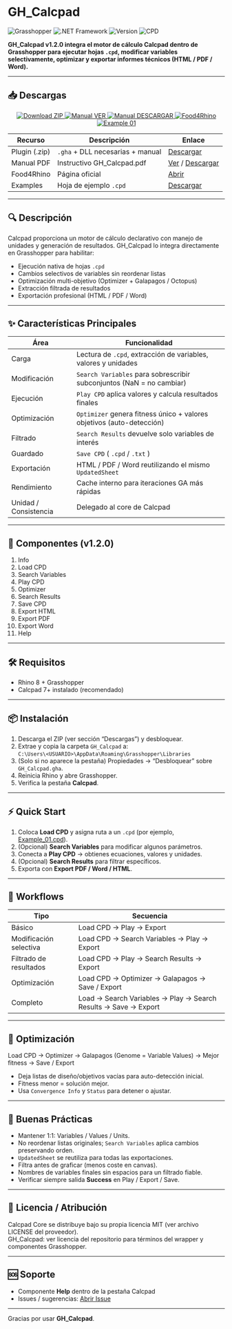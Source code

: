 # GH_Calcpad

![Grasshopper](https://img.shields.io/badge/Grasshopper-Rhino%208-green)
![.NET Framework](https://img.shields.io/badge/.NET%20Framework-4.8-blue)
![Version](https://img.shields.io/badge/Version-1.2.0-orange)
![CPD](https://img.shields.io/badge/.cpd-Supported-brightgreen)

**GH_Calcpad v1.2.0 integra el motor de cálculo Calcpad dentro de Grasshopper para ejecutar hojas `.cpd`, modificar variables selectivamente, optimizar y exportar informes técnicos (HTML / PDF / Word).**

---

## 📥 Descargas

<p align="center">
  <!-- Plugin: descarga directa -->
  <a href="https://raw.githubusercontent.com/Andrei-Damian-Pacheco/GH_Calcpad/master/Plugin/GH_Calcpad.zip">
    <img src="https://img.shields.io/badge/Plugin-.zip%20(v1.2.0)-blue?style=for-the-badge" alt="Download ZIP">
  </a>

  <!-- Manual: VER (vista previa GitHub) -->
  <a href="https://github.com/Andrei-Damian-Pacheco/GH_Calcpad/blob/master/Instructivo/GH_Calcpad.pdf">
    <img src="https://img.shields.io/badge/Manual-VER-orange?style=for-the-badge" alt="Manual VER">
  </a>

  <!-- Manual: DESCARGA DIRECTA -->
  <a href="https://raw.githubusercontent.com/Andrei-Damian-Pacheco/GH_Calcpad/master/Instructivo/GH_Calcpad.pdf">
    <img src="https://img.shields.io/badge/Manual-DESCARGAR-orange?style=for-the-badge" alt="Manual DESCARGAR">
  </a>

  <!-- Food4Rhino -->
  <a href="https://www.food4rhino.com/en/app/calcpad">
    <img src="https://img.shields.io/badge/Food4Rhino-Page-green?style=for-the-badge" alt="Food4Rhino">
  </a>

  <!-- Example: descarga directa -->
  <a href="https://raw.githubusercontent.com/Andrei-Damian-Pacheco/GH_Calcpad/master/Examples/Example_01.cpd">
    <img src="https://img.shields.io/badge/Examples-Example%2001-brightgreen?style=for-the-badge" alt="Example 01">
  </a>
</p>

| Recurso | Descripción | Enlace |
|---------|-------------|--------|
| Plugin (.zip) | `.gha` + DLL necesarias + manual | [Descargar](https://raw.githubusercontent.com/Andrei-Damian-Pacheco/GH_Calcpad/master/Plugin/GH_Calcpad.zip) |
| Manual PDF | Instructivo GH_Calcpad.pdf | [Ver](https://github.com/Andrei-Damian-Pacheco/GH_Calcpad/blob/master/Instructivo/GH_Calcpad.pdf) / [Descargar](https://raw.githubusercontent.com/Andrei-Damian-Pacheco/GH_Calcpad/master/Instructivo/GH_Calcpad.pdf) |
| Food4Rhino | Página oficial | [Abrir](https://www.food4rhino.com/en/app/calcpad) |
| Examples   | Hoja de ejemplo `.cpd` | [Descargar](https://raw.githubusercontent.com/Andrei-Damian-Pacheco/GH_Calcpad/master/Examples/Example_01.cpd) |



---

## 🔍 Descripción

Calcpad proporciona un motor de cálculo declarativo con manejo de unidades y generación de resultados. GH_Calcpad lo integra directamente en Grasshopper para habilitar:
- Ejecución nativa de hojas `.cpd`
- Cambios selectivos de variables sin reordenar listas
- Optimización multi-objetivo (Optimizer + Galapagos / Octopus)
- Extracción filtrada de resultados
- Exportación profesional (HTML / PDF / Word)

---

## ✨ Características Principales

| Área | Funcionalidad |
|------|---------------|
| Carga | Lectura de `.cpd`, extracción de variables, valores y unidades |
| Modificación | `Search Variables` para sobrescribir subconjuntos (NaN = no cambiar) |
| Ejecución | `Play CPD` aplica valores y calcula resultados finales |
| Optimización | `Optimizer` genera fitness único + valores objetivos (auto-detección) |
| Filtrado | `Search Results` devuelve solo variables de interés |
| Guardado | `Save CPD` ( `.cpd` / `.txt` ) |
| Exportación | HTML / PDF / Word reutilizando el mismo `UpdatedSheet` |
| Rendimiento | Cache interno para iteraciones GA más rápidas |
| Unidad / Consistencia | Delegado al core de Calcpad |

---

## 🧩 Componentes (v1.2.0)

1. Info  
2. Load CPD  
3. Search Variables  
4. Play CPD  
5. Optimizer  
6. Search Results  
7. Save CPD  
8. Export HTML  
9. Export PDF  
10. Export Word  
11. Help  

---

## 🛠 Requisitos

- Rhino 8 + Grasshopper  
- Calcpad 7+ instalado (recomendado)  

---

## 📦 Instalación

1. Descarga el ZIP (ver sección “Descargas”) y desbloquear.  
2. Extrae y copia la carpeta `GH_Calcpad` a:  
   `C:\Users\<USUARIO>\AppData\Roaming\Grasshopper\Libraries`
3. (Solo si no aparece la pestaña) Propiedades → “Desbloquear” sobre `GH_Calcpad.gha`.
4. Reinicia Rhino y abre Grasshopper.  
5. Verifica la pestaña **Calcpad**.

---

## ⚡ Quick Start

1. Coloca **Load CPD** y asigna ruta a un `.cpd` (por ejemplo, [Example_01.cpd](https://github.com/Andrei-Damian-Pacheco/GH_Calcpad/blob/master/Examples/Example_01.cpd)).  
2. (Opcional) **Search Variables** para modificar algunos parámetros.  
3. Conecta a **Play CPD** → obtienes ecuaciones, valores y unidades.  
4. (Opcional) **Search Results** para filtrar específicos.  
5. Exporta con **Export PDF / Word / HTML**.  

---

## 🔄 Workflows

| Tipo | Secuencia |
|------|----------|
| Básico | Load CPD → Play → Export |
| Modificación selectiva | Load CPD → Search Variables → Play → Export |
| Filtrado de resultados | Load CPD → Play → Search Results → Export |
| Optimización | Load CPD → Optimizer → Galapagos → Save / Export |
| Completo | Load → Search Variables → Play → Search Results → Save → Export |

---

## 🧪 Optimización
Load CPD → Optimizer → Galapagos (Genome = Variable Values) → Mejor fitness → Save / Export
- Deja listas de diseño/objetivos vacías para auto-detección inicial.
- Fitness menor = solución mejor.
- Usa `Convergence Info` y `Status` para detener o ajustar.

---

## 🔧 Buenas Prácticas

- Mantener 1:1: Variables / Values / Units.  
- No reordenar listas originales; `Search Variables` aplica cambios preservando orden.  
- `UpdatedSheet` se reutiliza para todas las exportaciones.  
- Filtra antes de graficar (menos coste en canvas).  
- Nombres de variables finales sin espacios para un filtrado fiable.  
- Verificar siempre salida **Success** en Play / Export / Save.  

---

## 📝 Licencia / Atribución

Calcpad Core se distribuye bajo su propia licencia MIT (ver archivo LICENSE del proveedor).  
GH_Calcpad: ver licencia del repositorio para términos del wrapper y componentes Grasshopper.

---

## 🆘 Soporte

- Componente **Help** dentro de la pestaña Calcpad  
- Issues / sugerencias: [Abrir Issue](../../issues)  

---

Gracias por usar **GH_Calcpad**.

